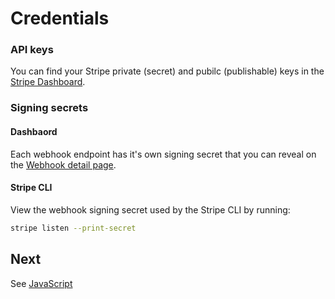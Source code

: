 # Credentials

### API keys

You can find your Stripe private (secret) and pubilc (publishable) keys in the [Stripe Dashboard](https://dashboard.stripe.com/test/apikeys).

### Signing secrets

#### Dashbaord

Each webhook endpoint has it's own signing secret that you can reveal on the [Webhook detail page](https://dashboard.stripe.com/test/webhooks/).

#### Stripe CLI

View the webhook signing secret used by the Stripe CLI by running:

```sh
stripe listen --print-secret
```

## Next

See [JavaScript](3_javascript.md)
